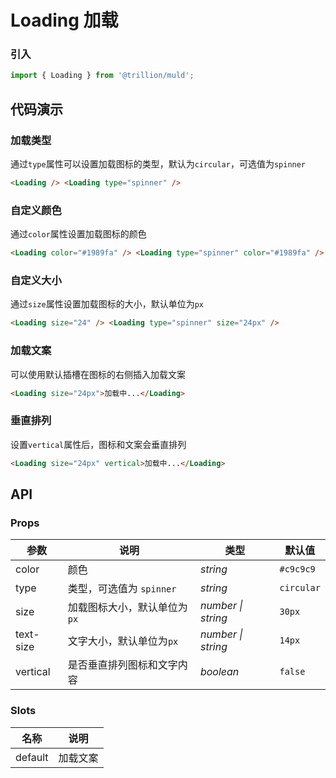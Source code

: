 # Loading 加载

### 引入

```js
import { Loading } from '@trillion/muld';
```

## 代码演示

### 加载类型

通过`type`属性可以设置加载图标的类型，默认为`circular`，可选值为`spinner`

```html
<Loading /> <Loading type="spinner" />
```

### 自定义颜色

通过`color`属性设置加载图标的颜色

```html
<Loading color="#1989fa" /> <Loading type="spinner" color="#1989fa" />
```

### 自定义大小

通过`size`属性设置加载图标的大小，默认单位为`px`

```html
<Loading size="24" /> <Loading type="spinner" size="24px" />
```

### 加载文案

可以使用默认插槽在图标的右侧插入加载文案

```html
<Loading size="24px">加载中...</Loading>
```

### 垂直排列

设置`vertical`属性后，图标和文案会垂直排列

```html
<Loading size="24px" vertical>加载中...</Loading>
```

## API

### Props

| 参数      | 说明                         | 类型               | 默认值     |
| --------- | ---------------------------- | ------------------ | ---------- |
| color     | 颜色                         | _string_           | `#c9c9c9`  |
| type      | 类型，可选值为 `spinner`     | _string_           | `circular` |
| size      | 加载图标大小，默认单位为`px` | _number \| string_ | `30px`     |
| text-size | 文字大小，默认单位为`px`     | _number \| string_ | `14px`     |
| vertical  | 是否垂直排列图标和文字内容   | _boolean_          | `false`    |

### Slots

| 名称    | 说明     |
| ------- | -------- |
| default | 加载文案 |
